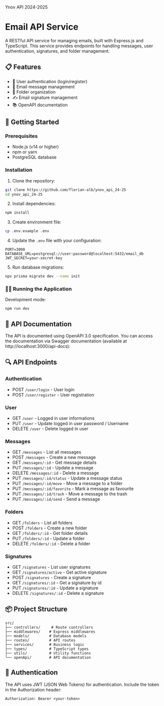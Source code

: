 Ynov API 2024-2025

# Email API Service

A RESTful API service for managing emails, built with Express.js and TypeScript. This service provides endpoints for handling messages, user authentication, signatures, and folder management.

## 📋 Features

- 🔐 User authentication (login/register)
- 📧 Email message management
- 📁 Folder organization
- ✍️ Email signature management
- 📚 OpenAPI documentation

## 🚀 Getting Started

### Prerequisites

- Node.js (v14 or higher)
- npm or yarn
- PostgreSQL database

### Installation

1. Clone the repository:

```bash
git clone https://github.com/florian-alb/ynov_api_24-25
cd ynov_api_24-25
```

2. Install dependencies:

```bash
npm install
```

3. Create environment file:

```bash
cp .env.example .env
```

4. Update the `.env` file with your configuration:

```env
PORT=3000
DATABASE_URL=postgresql://user:password@localhost:5432/email_db
JWT_SECRET=your-secret-key
```

5. Run database migrations:

```bash
npx prisma migrate dev --name init
```

### 🏃‍♂️ Running the Application

Development mode:

```bash
npm run dev
```

## 📖 API Documentation

The API is documented using OpenAPI 3.0 specification. You can access the documentation via Swagger documentation (available at http://localhost:3000/api-docs):

## 🔍 API Endpoints

### Authentication

- POST `/user/login` - User login
- POST `/user/register` - User registration

### User

- GET `/user` - Logged in user informations
- PUT `/user` - Update logged in user password / Username
- DELETE `/user` - Delete logged in user

### Messages

- GET `/messages` - List all messages
- POST `/messages` - Create a new message
- GET `/messages/:id` - Get message details
- PUT `/messages/:id` - Update a message
- DELETE `/messages/:id` - Delete a message
- PUT `/messages/:id/status` - Update a message status
- PUT `/messages/:id/move` - Move a message to a folder
- PUT `/messages/:id/favorite` - Mark a message as favourite
- PUT `/messages/:id/trash` - Move a message to the trash
- PUT `/messages/:id/send` - Send a message

### Folders

- GET `/folders` - List all folders
- POST `/folders` - Create a new folder
- GET `/folders/:id` - Get folder details
- PUT `/folders/:id` - Update a folder
- DELETE `/folders/:id` - Delete a folder

### Signatures

- GET `/signatures` - List user signatures
- GET `/signatures/active` - Get active signature
- POST `/signatures` - Create a signature
- GET `/signatures/:id` - Get a signature by id
- PUT `/signatures/:id` - Update a signature
- DELETE `/signatures/:id` - Delete a signature

## 📦 Project Structure

```
src/
├── controllers/     # Route controllers
├── middlewares/    # Express middlewares
├── models/         # Database models
├── routes/         # API routes
├── services/       # Business logic
├── types/          # TypeScript types
├── utils/          # Utility functions
└── openApi/        # API documentation
```

## 🔐 Authentication

The API uses JWT (JSON Web Tokens) for authentication. Include the token in the Authorization header:

```
Authorization: Bearer <your-token>
```
